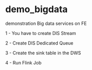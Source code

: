 # demo_bigdata
demonstration Big data services on FE

1 - You have to create DIS Stream

2 - Create DIS Dedicated Queue

3 - Create the sink table in the DWS

4 - Run Flink Job
